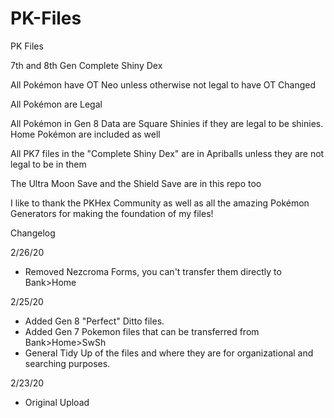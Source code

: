 # PK-Files
PK Files


7th and 8th Gen Complete Shiny Dex

All Pokémon have OT Neo unless otherwise not legal to have OT Changed

All Pokémon are Legal

All Pokémon in Gen 8 Data are Square Shinies if they are legal to be shinies. Home Pokémon are included as well

All PK7 files in the "Complete Shiny Dex" are in Apriballs unless they are not legal to be in them

The Ultra Moon Save and the Shield Save are in this repo too

I like to thank the PKHex Community as well as all the amazing Pokémon Generators for making the foundation of my files!





Changelog

2/26/20
- Removed Nezcroma Forms, you can't transfer them directly to Bank>Home

2/25/20
- Added Gen 8 "Perfect" Ditto files. 
- Added Gen 7 Pokemon files that can be transferred from Bank>Home>SwSh 
- General Tidy Up of the files and where they are for organizational and searching purposes.


2/23/20 
- Original Upload
